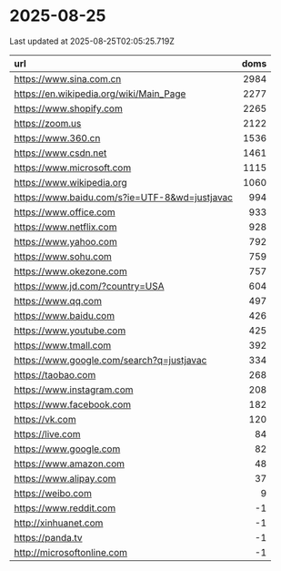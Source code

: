 # 2025-08-25

<!-- BEGIN -->
Last updated at 2025-08-25T02:05:25.719Z

url | doms
:- | -:
https://www.sina.com.cn | 2984
https://en.wikipedia.org/wiki/Main_Page | 2277
https://www.shopify.com | 2265
https://zoom.us | 2122
https://www.360.cn | 1536
https://www.csdn.net | 1461
https://www.microsoft.com | 1115
https://www.wikipedia.org | 1060
https://www.baidu.com/s?ie=UTF-8&wd=justjavac | 994
https://www.office.com | 933
https://www.netflix.com | 928
https://www.yahoo.com | 792
https://www.sohu.com | 759
https://www.okezone.com | 757
https://www.jd.com/?country=USA | 604
https://www.qq.com | 497
https://www.baidu.com | 426
https://www.youtube.com | 425
https://www.tmall.com | 392
https://www.google.com/search?q=justjavac | 334
https://taobao.com | 268
https://www.instagram.com | 208
https://www.facebook.com | 182
https://vk.com | 120
https://live.com | 84
https://www.google.com | 82
https://www.amazon.com | 48
https://www.alipay.com | 37
https://weibo.com | 9
https://www.reddit.com | -1
http://xinhuanet.com | -1
https://panda.tv | -1
http://microsoftonline.com | -1
<!-- END -->
